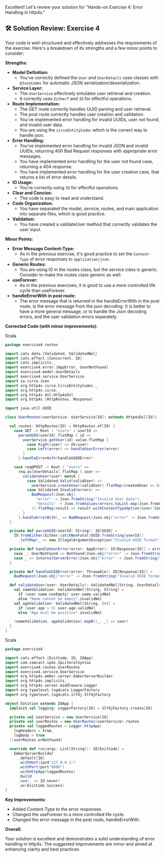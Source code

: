 Excellent! Let's review your solution for "Hands-on Exercise 4: Error Handling in http4s."

## 🛠️ Solution Review: Exercise 4

Your code is well-structured and effectively addresses the requirements of the exercise. Here's a breakdown of its strengths and a few minor points to consider:

**Strengths:**

- **Model Definition:**
    - You've correctly defined the `User` and `UserDetails` case classes with `@JsonCodec` for automatic JSON serialization/deserialization.
- **Service Layer:**
    - The `UserService` effectively simulates user retrieval and creation.
    - It correctly uses `EitherT` and `IO` for effectful operations.
- **Route Implementation:**
    - The GET route correctly handles UUID parsing and user retrieval.
    - The post route correctly handles user creation and validation.
    - You've implemented error handling for invalid UUIDs, user not found, and invalid user data.
    - You are using the `circeEntityCodec` which is the correct way to handle json.
- **Error Handling:**
    - You've implemented error handling for invalid JSON and invalid UUIDs, returning 400 Bad Request responses with appropriate error messages.
    - You have implemented error handling for the user not found case, returning a 404 response.
    - You have implemented error handling for the user creation case, that returns a list of error details.
- **IO Usage:**
    - You're correctly using `IO` for effectful operations.
- **Clear and Concise:**
    - The code is easy to read and understand.
- **Code Organization:**
    - You have separated the model, service, routes, and main application into separate files, which is good practice.
- **Validation:**
    - You have created a validateUser method that correctly validates the user input.

**Minor Points:**

- **Error Message Content-Type:**
    - As in the previous exercise, it's good practice to set the `Content-Type` of error responses to `application/json`.
- **Generic Routes:**
    - You are using IO in the routes class, but the service class is generic. Consider to make the routes class generic as well.
- **useForever:**
    - As in the previous exercises, it is good to use a more controlled life cycle than useForever.
- **handleErrorWith in post route:**
    - The error message that is returned in the handleErrorWith in the post route, is the error message from the json decoding. It is better to have a more general message, or to handle the Json decoding errors, and the user validation errors separately.

**Corrected Code (with minor improvements):**

Scala

```scala
package exercise4.routes

import cats.data.{Validated, ValidatedNel}
import cats.effect.{Concurrent, IO}
import cats.implicits._
import exercise4.error.{AppError, UserNotFound}
import exercise4.model.UserDetails
import exercise4.service.UserService
import io.circe.Json
import org.http4s.circe.CirceEntityCodec._
import org.http4s.circe._
import org.http4s.dsl.Http4sDsl
import org.http4s.{HttpRoutes, Response}

import java.util.UUID

class UserRoutes(userService: UserService[IO]) extends Http4sDsl[IO]{

  val routes: HttpRoutes[IO] = HttpRoutes.of[IO] {
    case GET -> Root / "users" / userId =>
      parseUUID(userId).flatMap { id =>
        userService.getUser(id).value.flatMap {
          case Right(user) => Ok(user)
          case Left(error) => handleUserError(error)
        }
      }.handleErrorWith(handleUUIDError)

    case req@POST -> Root / "users" =>
      req.as[UserDetails].flatMap { user =>
        validateUser(user) match {
          case Validated.Valid(validUser) =>
            userService.createUser(validUser).flatMap(createdUser => Created(createdUser))
          case Validated.Invalid(errors) =>
            BadRequest(Json.obj(
              "error" -> Json.fromString("Invalid User data"),
              "details" -> Json.fromValues(errors.toList.map(Json.fromString))
            )).flatMap(result => result.withContentTypeOption(Some(`Content-Type`(org.http4s.MediaType.application.json))))
        }
      }.handleErrorWith(_ => BadRequest(Json.obj("error" -> Json.fromString("Invalid User data"))).flatMap(result => result.withContentTypeOption(Some(`Content-Type`(org.http4s.MediaType.application.json)))))
  }

  private def parseUUID(userId: String): IO[UUID] =
    IO.fromEither(Either.catchNonFatal(UUID.fromString(userId))
      .leftMap(_ => new IllegalArgumentException("Invalid UUID format")))

  private def handleUserError(error: AppError): IO[Response[IO]] = error match {
    case _: UserNotFound => NotFound(Json.obj("error" -> Json.fromString("User not found"))).flatMap(result => result.withContentTypeOption(Some(`Content-Type`(org.http4s.MediaType.application.json))))
    case _ => InternalServerError(Json.obj("error" -> Json.fromString("Internal server error"))).flatMap(result => result.withContentTypeOption(Some(`Content-Type`(org.http4s.MediaType.application.json))))
  }

  private def handleUUIDError(error: Throwable): IO[Response[IO]] =
    BadRequest(Json.obj("error" -> Json.fromString("Invalid UUID format"))).flatMap(result => result.withContentTypeOption(Some(`Content-Type`(org.http4s.MediaType.application.json))))

  def validateUser(user: UserDetails): ValidatedNel[String, UserDetails] = {
    val nameValidation: ValidatedNel[String, String] =
      if (user.name.nonEmpty) user.name.validNel
      else "Name cannot be empty".invalidNel
    val ageValidation: ValidatedNel[String, Int] =
      if (user.age > 0) user.age.validNel
      else "Age must be positive".invalidNel

    (nameValidation, ageValidation).mapN((_, _) => user)
  }
}
```

Scala

```scala
package exercise4

import cats.effect.{ExitCode, IO, IOApp}
import com.comcast.ip4s.IpLiteralSyntax
import exercise4.routes.UserRoutes
import exercise4.service.UserService
import org.http4s.ember.server.EmberServerBuilder
import org.http4s.implicits._
import org.http4s.server.middleware.Logger
import org.typelevel.log4cats.LoggerFactory
import org.typelevel.log4cats.slf4j.Slf4jFactory

object Solution extends IOApp {
  implicit val logging: LoggerFactory[IO] = Slf4jFactory.create[IO]

  private val userService = new UserService[IO]
  private val userRoutes = new UserRoutes(userService).routes
  private val loggedRoutes = Logger.httpApp(
    logHeaders = true,
    logBody = true
  )(userRoutes.orNotFound)

  override def run(args: List[String]): IO[ExitCode] =
    EmberServerBuilder
      .default[IO]
      .withHost(ipv4"127.0.0.1")
      .withPort(port"8080")
      .withHttpApp(loggedRoutes)
      .build
      .use(_ => IO.never)
      .as(ExitCode.Success)
}
```

**Key Improvements:**

- Added Content-Type to the error responses.
- Changed the useForever to a more controlled life cycle.
- Changed the error message in the post route, handleErrorWith.

**Overall:**

Your solution is excellent and demonstrates a solid understanding of error handling in http4s. The suggested improvements are minor and aimed at enhancing clarity and best practices.
